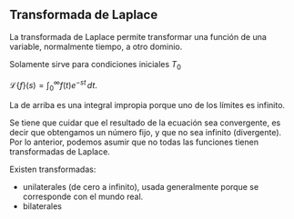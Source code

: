 ## Transformada de Laplace

La transformada de Laplace permite transformar una función de una variable, normalmente tiempo, a otro dominio. 

Solamente sirve para condiciones iniciales $T_0$

$\mathcal {L}\{f\}(s)=\int _{0}^{\infty }f(t)e^{-st}\,dt.$

La de arriba es una integral impropia porque uno de los límites es infinito.

Se tiene que cuidar que el resultado de la ecuación sea convergente, es decir que obtengamos un número fijo, y que no sea infinito (divergente). Por lo anterior, podemos asumir que no todas las funciones tienen transformadas de Laplace.

Existen transformadas:

* unilaterales (de cero a infinito), usada generalmente porque se corresponde con el mundo real.
* bilaterales

